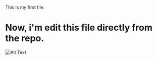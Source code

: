 This is my first file.
# Now, i'm edit this file directly from the repo.
![Alt Text](https://vetmarlborough.co.nz/wp-content/uploads/cat-facts.jpg)

